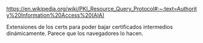<https://en.wikipedia.org/wiki/PKI_Resource_Query_Protocol#:~:text=Authority%20Information%20Access%20(AIA)>

Extensiones de los certs para poder bajar certificados intermedios dinámicamente.
Parece que los navegadores lo hacen.

